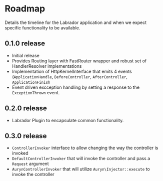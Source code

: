 # Roadmap

Details the timeline for the Labrador application and when we expect specific functionality to be available.

## 0.1.0 release

- Initial release
- Provides Routing layer with FastRouter wrapper and robust set of HandlerResolver implementations
- Implementation of HttpKernelInterface that emits 4 events (`ApplicationHandle`, `BeforeController`, `AfterController`, `ApplicationFinish`
- Event driven excception handling by setting a response to the `ExceptionThrown` event.

## 0.2.0 release

- Labrador Plugin to encapsulate common functionality.

## 0.3.0 release

- `ControllerInvoker` interface to allow changing the way the controller is invoked
- `DefaultControllerInvoker` that will invoke the controller and pass a `Request` argument
- `AurynControllerInvoker` that will utilize `Auryn\Injector::execute` to invoke the controller
